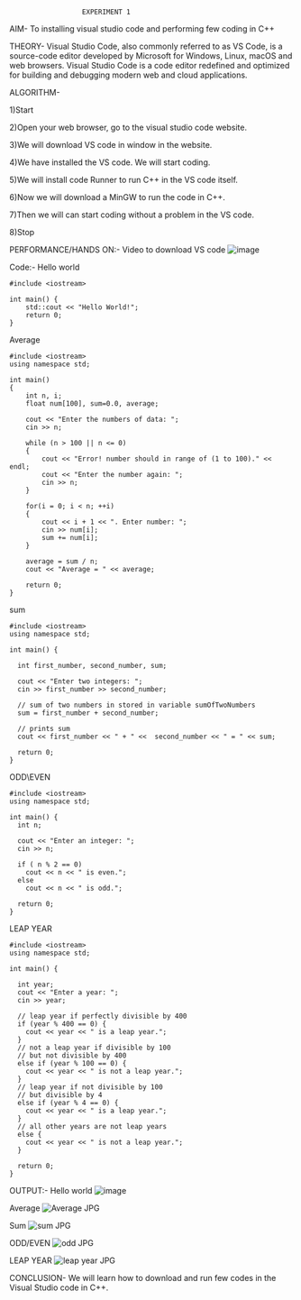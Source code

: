                       EXPERIMENT 1
AIM- To installing visual studio code and performing few coding in C++

THEORY- Visual Studio Code, also commonly referred to as VS Code, is a source-code editor developed by Microsoft for Windows, Linux, macOS and web browsers. Visual Studio Code is a code editor redefined and optimized for building and debugging modern web and cloud applications.

ALGORITHM- 

1)Start

2)Open your web browser, go to the visual studio code website.

3)We will download VS code in window  in the website.
   
4)We have installed the VS code. We will start coding.

5)We will install code Runner to run C++ in the VS code itself.

6)Now we will download a MinGW to run the code in C++.

7)Then we will can start coding without a problem in the VS code.

8)Stop


PERFORMANCE/HANDS ON:- Video to download VS code
![image](https://github.com/user-attachments/assets/5bbbb051-1941-41df-a91e-0e874d2ce314)

Code:-
Hello world
```
#include <iostream>

int main() {
    std::cout << "Hello World!";
    return 0;
}
```
Average
```
#include <iostream>
using namespace std;

int main()
{
    int n, i;
    float num[100], sum=0.0, average;

    cout << "Enter the numbers of data: ";
    cin >> n;

    while (n > 100 || n <= 0)
    {
        cout << "Error! number should in range of (1 to 100)." << endl;
        cout << "Enter the number again: ";
        cin >> n;
    }

    for(i = 0; i < n; ++i)
    {
        cout << i + 1 << ". Enter number: ";
        cin >> num[i];
        sum += num[i];
    }

    average = sum / n;
    cout << "Average = " << average;

    return 0;
}
```
sum
```
#include <iostream>
using namespace std;

int main() {

  int first_number, second_number, sum;
    
  cout << "Enter two integers: ";
  cin >> first_number >> second_number;

  // sum of two numbers in stored in variable sumOfTwoNumbers
  sum = first_number + second_number;

  // prints sum 
  cout << first_number << " + " <<  second_number << " = " << sum;     

  return 0;
}
```
ODD\EVEN
```
#include <iostream>
using namespace std;

int main() {
  int n;

  cout << "Enter an integer: ";
  cin >> n;

  if ( n % 2 == 0)
    cout << n << " is even.";
  else
    cout << n << " is odd.";

  return 0;
}
```
LEAP YEAR
```
#include <iostream>
using namespace std;

int main() {

  int year;
  cout << "Enter a year: ";
  cin >> year;

  // leap year if perfectly divisible by 400
  if (year % 400 == 0) {
    cout << year << " is a leap year.";
  }
  // not a leap year if divisible by 100
  // but not divisible by 400
  else if (year % 100 == 0) {
    cout << year << " is not a leap year.";
  }
  // leap year if not divisible by 100
  // but divisible by 4
  else if (year % 4 == 0) {
    cout << year << " is a leap year.";
  }
  // all other years are not leap years
  else {
    cout << year << " is not a leap year.";
  }

  return 0;
}
```

OUTPUT:-
Hello world
![image](https://github.com/user-attachments/assets/e0d7afa9-4576-4d46-8cb4-7541a1ce8617)

Average
![Average JPG](https://github.com/user-attachments/assets/6dd48240-9a91-4dc4-b692-80ebd22ac3f3)

Sum
![sum JPG](https://github.com/user-attachments/assets/bd47d210-1fe2-4a16-93c8-49e81d8e8293)

ODD/EVEN
![odd JPG](https://github.com/user-attachments/assets/b913f125-bdb6-4389-8513-d7b9a4883074)

LEAP YEAR
![leap year JPG](https://github.com/user-attachments/assets/4ce0c974-6435-4a95-8ca2-3bea2f8645cc)





CONCLUSION- We will learn how to download and run few codes in the Visual Studio code in C++.

